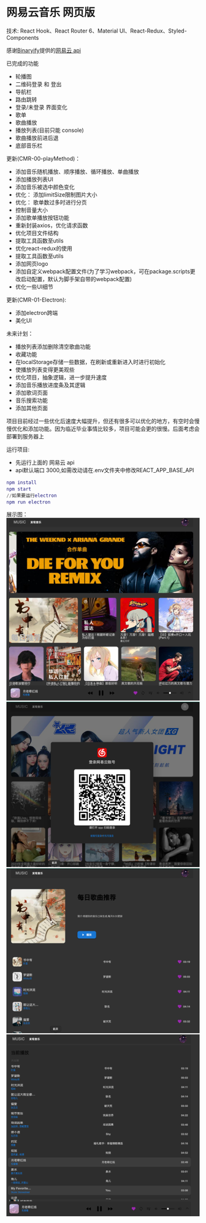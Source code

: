 # 网易云音乐 网页版

技术:
React Hook、React Router 6、Material UI、React-Redux、Styled-Components

感谢[Binaryify](https://github.com/Binaryify)提供的[网易云 api](https://github.com/Binaryify/NeteaseCloudMusicApi)

已完成的功能

+ 轮播图
+ 二维码登录 和 登出
+ 导航栏
+ 路由跳转
+ 登录/未登录 界面变化
+ 歌单
+ 歌曲播放
+ 播放列表(目前只能 console)
+ 歌曲播放前进后退
+ 底部音乐栏

更新(CMR-00-playMethod)：
+ 添加音乐随机播放、顺序播放、循环播放、单曲播放
+ 添加播放列表UI 
+ 添加音乐被选中颜色变化
+ 优化： 添加limitSize限制图片大小
+ 优化： 歌单数过多时进行分页
+ 控制音量大小
+ 添加歌单播放按钮功能
+ 重新封装axios，优化请求函数
+ 优化项目文件结构
+ 提取工具函数至utils
+ 优化react-redux的使用
+ 提取工具函数至utils
+ 添加网页logo
+ 添加自定义webpack配置文件(为了学习webpack，可在package.scripts更改启动配置，默认为脚手架自带的webpack配置)
+ 优化一些UI细节

更新(CMR-01-Electron):
+ 添加electron跨端
+ 美化UI


未来计划：
+ 播放列表添加删除清空歌曲功能
+ 收藏功能
+ 在localStorage存储一些数据，在刷新或重新进入时进行初始化
+ 使播放列表变得更美观些
+ 优化项目，抽象逻辑，进一步提升速度
+ 添加音乐播放进度条及其逻辑
+ 添加歌词页面
+ 音乐搜索功能
+ 添加其他页面


项目目前经过一些优化后速度大幅提升，但还有很多可以优化的地方，有空时会慢慢优化和添加功能。因为临近毕业事情比较多，项目可能会更的很慢。后面考虑会部署到服务器上
 

运行项目:

+ 先运行上面的 网易云 api
+ api默认端口 3000,如需改动请在.env文件夹中修改REACT_APP_BASE_API

```lua
npm install 
npm start
//如果要运行electron
npm run electron
```

展示图：
![Home](https://github.com/bigboysuper6/cloud-music-react/blob/main/preview/Home.png)
![Home](https://github.com/bigboysuper6/cloud-music-react/blob/main/preview/Login.png)
![Home](https://github.com/bigboysuper6/cloud-music-react/blob/main/preview/MusicList.png)
![Home](https://github.com/bigboysuper6/cloud-music-react/blob/main/preview/PlayList.png)


